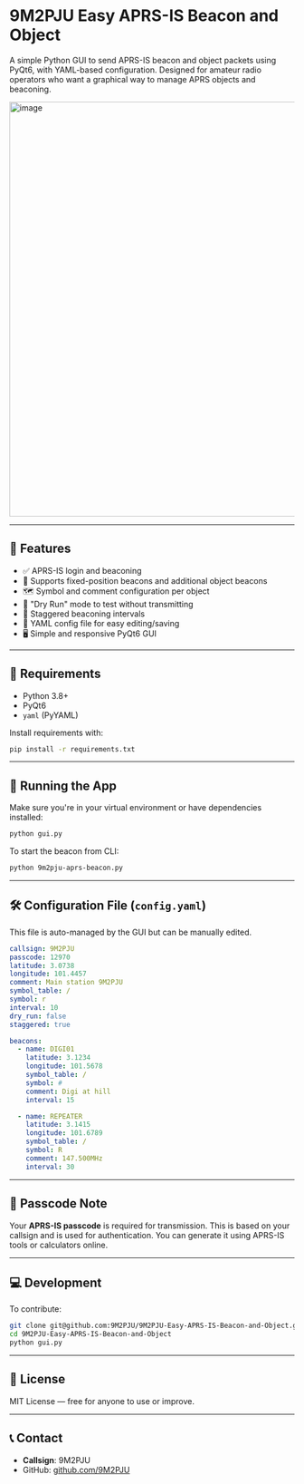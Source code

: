 # 9M2PJU Easy APRS-IS Beacon and Object

A simple Python GUI to send APRS-IS beacon and object packets using PyQt6, with YAML-based configuration. Designed for amateur radio operators who want a graphical way to manage APRS objects and beaconing.

<img width="1008" height="732" alt="image" src="https://github.com/user-attachments/assets/27b55a2c-bd80-4681-b989-f4a7901361ab" />


---

## 📡 Features

- ✅ APRS-IS login and beaconing
- 🧭 Supports fixed-position beacons and additional object beacons
- 🗺 Symbol and comment configuration per object
- 🧪 "Dry Run" mode to test without transmitting
- 🔁 Staggered beaconing intervals
- 💾 YAML config file for easy editing/saving
- 🖥 Simple and responsive PyQt6 GUI

---

## 🔧 Requirements

- Python 3.8+
- PyQt6
- `yaml` (PyYAML)

Install requirements with:

```bash
pip install -r requirements.txt
```

---

## 🚀 Running the App

Make sure you're in your virtual environment or have dependencies installed:

```bash
python gui.py
```

To start the beacon from CLI:

```bash
python 9m2pju-aprs-beacon.py
```

---

## 🛠 Configuration File (`config.yaml`)

This file is auto-managed by the GUI but can be manually edited.

```yaml
callsign: 9M2PJU
passcode: 12970
latitude: 3.0738
longitude: 101.4457
comment: Main station 9M2PJU
symbol_table: /
symbol: r
interval: 10
dry_run: false
staggered: true

beacons:
  - name: DIGI01
    latitude: 3.1234
    longitude: 101.5678
    symbol_table: /
    symbol: #
    comment: Digi at hill
    interval: 15

  - name: REPEATER
    latitude: 3.1415
    longitude: 101.6789
    symbol_table: /
    symbol: R
    comment: 147.500MHz
    interval: 30
```

---

## 🔐 Passcode Note

Your **APRS-IS passcode** is required for transmission. This is based on your callsign and is used for authentication. You can generate it using APRS-IS tools or calculators online.

---

## 💻 Development

To contribute:

```bash
git clone git@github.com:9M2PJU/9M2PJU-Easy-APRS-IS-Beacon-and-Object.git
cd 9M2PJU-Easy-APRS-IS-Beacon-and-Object
python gui.py
```

---

## 📜 License

MIT License — free for anyone to use or improve.

---

## 📞 Contact

- **Callsign**: 9M2PJU
- GitHub: [github.com/9M2PJU](https://github.com/9M2PJU)
